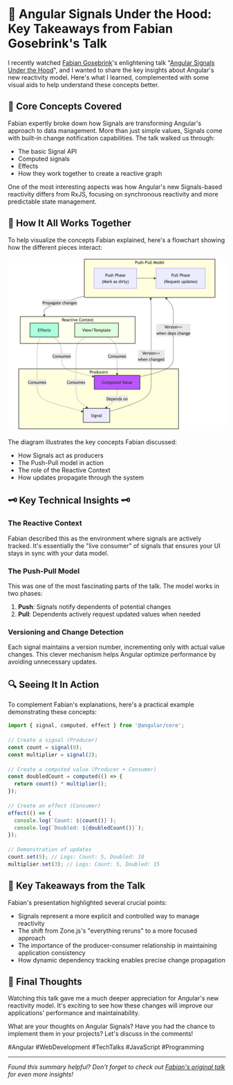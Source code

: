 # 🚀 Angular Signals Under the Hood: Key Takeaways from Fabian Gosebrink's Talk

I recently watched [Fabian Gosebrink](https://www.linkedin.com/article/edit/7250095172816973824/#)'s enlightening talk "[Angular Signals Under the Hood](https://youtu.be/8N_TDbZuF7M)", and I wanted to share the key insights about Angular's new reactivity model. Here's what I learned, complemented with some visual aids to help understand these concepts better.

## 🎯 Core Concepts Covered

Fabian expertly broke down how Signals are transforming Angular's approach to data management. More than just simple values, Signals come with built-in change notification capabilities. The talk walked us through:

- The basic Signal API
- Computed signals
- Effects
- How they work together to create a reactive graph

One of the most interesting aspects was how Angular's new Signals-based reactivity differs from RxJS, focusing on synchronous reactivity and more predictable state management.

## 🔄 How It All Works Together

To help visualize the concepts Fabian explained, here's a flowchart showing how the different pieces interact:

![Flowchart](./assets/flowchart.png)

The diagram illustrates the key concepts Fabian discussed:

- How Signals act as producers
- The Push-Pull model in action
- The role of the Reactive Context
- How updates propagate through the system

## 🗝️ Key Technical Insights 🗝️

### The Reactive Context

Fabian described this as the environment where signals are actively tracked. It's essentially the "live consumer" of signals that ensures your UI stays in sync with your data model.

### The Push-Pull Model

This was one of the most fascinating parts of the talk. The model works in two phases:

1. **Push**: Signals notify dependents of potential changes
2. **Pull**: Dependents actively request updated values when needed

### Versioning and Change Detection

Each signal maintains a version number, incrementing only with actual value changes. This clever mechanism helps Angular optimize performance by avoiding unnecessary updates.

## 🔍 Seeing It In Action

To complement Fabian's explanations, here's a practical example demonstrating these concepts:

```typescript
import { signal, computed, effect } from '@angular/core';

// Create a signal (Producer)
const count = signal(0);
const multiplier = signal(2);

// Create a computed value (Producer + Consumer)
const doubledCount = computed(() => {
  return count() * multiplier();
});

// Create an effect (Consumer)
effect(() => {
  console.log(`Count: ${count()}`);
  console.log(`Doubled: ${doubledCount()}`);
});

// Demonstration of updates
count.set(5); // Logs: Count: 5, Doubled: 10
multiplier.set(3); // Logs: Count: 5, Doubled: 15
```

## 📌 Key Takeaways from the Talk

Fabian's presentation highlighted several crucial points:

- Signals represent a more explicit and controlled way to manage reactivity
- The shift from Zone.js's "everything reruns" to a more focused approach
- The importance of the producer-consumer relationship in maintaining application consistency
- How dynamic dependency tracking enables precise change propagation

## 💭 Final Thoughts

Watching this talk gave me a much deeper appreciation for Angular's new reactivity model. It's exciting to see how these changes will improve our applications' performance and maintainability.

What are your thoughts on Angular Signals? Have you had the chance to implement them in your projects? Let's discuss in the comments!

#Angular #WebDevelopment #TechTalks #JavaScript #Programming

---

_Found this summary helpful?
Don't forget to check out [Fabian's original talk](https://youtu.be/8N_TDbZuF7M) for even more insights!_
